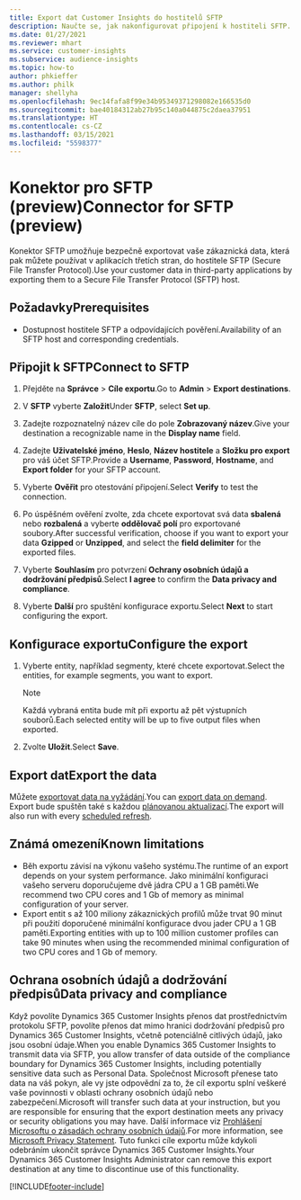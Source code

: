 ```yaml
---
title: Export dat Customer Insights do hostitelů SFTP
description: Naučte se, jak nakonfigurovat připojení k hostiteli SFTP.
ms.date: 01/27/2021
ms.reviewer: mhart
ms.service: customer-insights
ms.subservice: audience-insights
ms.topic: how-to
author: phkieffer
ms.author: philk
manager: shellyha
ms.openlocfilehash: 9ec14fafa8f99e34b95349371298082e166535d0
ms.sourcegitcommit: bae40184312ab27b95c140a044875c2daea37951
ms.translationtype: HT
ms.contentlocale: cs-CZ
ms.lasthandoff: 03/15/2021
ms.locfileid: "5598377"
---
```

# <a name="connector-for-sftp-preview"></a><span data-ttu-id="de3e3-103">Konektor pro SFTP (preview)</span><span class="sxs-lookup"><span data-stu-id="de3e3-103">Connector for SFTP (preview)</span></span>

<span data-ttu-id="de3e3-104">Konektor SFTP umožňuje bezpečně exportovat vaše zákaznická data, která pak můžete používat v aplikacích třetích stran, do hostitele SFTP (Secure File Transfer Protocol).</span><span class="sxs-lookup"><span data-stu-id="de3e3-104">Use your customer data in third-party applications by exporting them to a Secure File Transfer Protocol (SFTP) host.</span></span>

## <a name="prerequisites"></a><span data-ttu-id="de3e3-105">Požadavky</span><span class="sxs-lookup"><span data-stu-id="de3e3-105">Prerequisites</span></span>

- <span data-ttu-id="de3e3-106">Dostupnost hostitele SFTP a odpovídajících pověření.</span><span class="sxs-lookup"><span data-stu-id="de3e3-106">Availability of an SFTP host and corresponding credentials.</span></span>

## <a name="connect-to-sftp"></a><span data-ttu-id="de3e3-107">Připojit k SFTP</span><span class="sxs-lookup"><span data-stu-id="de3e3-107">Connect to SFTP</span></span>

1. <span data-ttu-id="de3e3-108">Přejděte na **Správce** > **Cíle exportu**.</span><span class="sxs-lookup"><span data-stu-id="de3e3-108">Go to **Admin** > **Export destinations**.</span></span>

1. <span data-ttu-id="de3e3-109">V **SFTP** vyberte **Založit**</span><span class="sxs-lookup"><span data-stu-id="de3e3-109">Under **SFTP**, select **Set up**.</span></span>

1. <span data-ttu-id="de3e3-110">Zadejte rozpoznatelný název cíle do pole **Zobrazovaný název**.</span><span class="sxs-lookup"><span data-stu-id="de3e3-110">Give your destination a recognizable name in the **Display name** field.</span></span>

1. <span data-ttu-id="de3e3-111">Zadejte **Uživatelské jméno**, **Heslo**, **Název hostitele** a **Složku pro export** pro váš účet SFTP.</span><span class="sxs-lookup"><span data-stu-id="de3e3-111">Provide a **Username**, **Password**, **Hostname**, and **Export folder** for your SFTP account.</span></span>

1. <span data-ttu-id="de3e3-112">Vyberte **Ověřit** pro otestování připojení.</span><span class="sxs-lookup"><span data-stu-id="de3e3-112">Select **Verify** to test the connection.</span></span>

1. <span data-ttu-id="de3e3-113">Po úspěšném ověření zvolte, zda chcete exportovat svá data **sbalená** nebo **rozbalená** a vyberte **oddělovač polí** pro exportované soubory.</span><span class="sxs-lookup"><span data-stu-id="de3e3-113">After successful verification, choose if you want to export your data **Gzipped** or **Unzipped**, and select the **field delimiter** for the exported files.</span></span>

1. <span data-ttu-id="de3e3-114">Vyberte **Souhlasím** pro potvrzení **Ochrany osobních údajů a dodržování předpisů**.</span><span class="sxs-lookup"><span data-stu-id="de3e3-114">Select **I agree** to confirm the **Data privacy and compliance**.</span></span>

1. <span data-ttu-id="de3e3-115">Vyberte **Další** pro spuštění konfigurace exportu.</span><span class="sxs-lookup"><span data-stu-id="de3e3-115">Select **Next** to start configuring the export.</span></span>

## <a name="configure-the-export"></a><span data-ttu-id="de3e3-116">Konfigurace exportu</span><span class="sxs-lookup"><span data-stu-id="de3e3-116">Configure the export</span></span>

1. <span data-ttu-id="de3e3-117">Vyberte entity, například segmenty, které chcete exportovat.</span><span class="sxs-lookup"><span data-stu-id="de3e3-117">Select the entities, for example segments, you want to export.</span></span>

   > [!NOTE]
   > <span data-ttu-id="de3e3-118">Každá vybraná entita bude mít při exportu až pět výstupních souborů.</span><span class="sxs-lookup"><span data-stu-id="de3e3-118">Each selected entity will be up to five output files when exported.</span></span> 

1. <span data-ttu-id="de3e3-119">Zvolte **Uložit**.</span><span class="sxs-lookup"><span data-stu-id="de3e3-119">Select **Save**.</span></span>

## <a name="export-the-data"></a><span data-ttu-id="de3e3-120">Export dat</span><span class="sxs-lookup"><span data-stu-id="de3e3-120">Export the data</span></span>

<span data-ttu-id="de3e3-121">Můžete [exportovat data na vyžádání](export-destinations.md).</span><span class="sxs-lookup"><span data-stu-id="de3e3-121">You can [export data on demand](export-destinations.md).</span></span> <span data-ttu-id="de3e3-122">Export bude spuštěn také s každou [plánovanou aktualizací](system.md#schedule-tab).</span><span class="sxs-lookup"><span data-stu-id="de3e3-122">The export will also run with every [scheduled refresh](system.md#schedule-tab).</span></span>

## <a name="known-limitations"></a><span data-ttu-id="de3e3-123">Známá omezení</span><span class="sxs-lookup"><span data-stu-id="de3e3-123">Known limitations</span></span>

- <span data-ttu-id="de3e3-124">Běh exportu závisí na výkonu vašeho systému.</span><span class="sxs-lookup"><span data-stu-id="de3e3-124">The runtime of an export depends on your system performance.</span></span> <span data-ttu-id="de3e3-125">Jako minimální konfiguraci vašeho serveru doporučujeme dvě jádra CPU a 1 GB paměti.</span><span class="sxs-lookup"><span data-stu-id="de3e3-125">We recommend two CPU cores and 1 Gb of memory as minimal configuration of your server.</span></span> 
- <span data-ttu-id="de3e3-126">Export entit s až 100 miliony zákaznických profilů může trvat 90 minut při použití doporučené minimální konfigurace dvou jader CPU a 1 GB paměti.</span><span class="sxs-lookup"><span data-stu-id="de3e3-126">Exporting entities with up to 100 million customer profiles can take 90 minutes when using the recommended minimal configuration of two CPU cores and 1 Gb of memory.</span></span> 

## <a name="data-privacy-and-compliance"></a><span data-ttu-id="de3e3-127">Ochrana osobních údajů a dodržování předpisů</span><span class="sxs-lookup"><span data-stu-id="de3e3-127">Data privacy and compliance</span></span>

<span data-ttu-id="de3e3-128">Když povolíte Dynamics 365 Customer Insights přenos dat prostřednictvím protokolu SFTP, povolíte přenos dat mimo hranici dodržování předpisů pro Dynamics 365 Customer Insights, včetně potenciálně citlivých údajů, jako jsou osobní údaje.</span><span class="sxs-lookup"><span data-stu-id="de3e3-128">When you enable Dynamics 365 Customer Insights to transmit data via SFTP, you allow transfer of data outside of the compliance boundary for Dynamics 365 Customer Insights, including potentially sensitive data such as Personal Data.</span></span> <span data-ttu-id="de3e3-129">Společnost Microsoft přenese tato data na váš pokyn, ale vy jste odpovědní za to, že cíl exportu splní veškeré vaše povinnosti v oblasti ochrany osobních údajů nebo zabezpečení.</span><span class="sxs-lookup"><span data-stu-id="de3e3-129">Microsoft will transfer such data at your instruction, but you are responsible for ensuring that the export destination meets any privacy or security obligations you may have.</span></span> <span data-ttu-id="de3e3-130">Další informace viz [Prohlášení Microsoftu o zásadách ochrany osobních údajů](https://go.microsoft.com/fwlink/?linkid=396732).</span><span class="sxs-lookup"><span data-stu-id="de3e3-130">For more information, see [Microsoft Privacy Statement](https://go.microsoft.com/fwlink/?linkid=396732).</span></span>
<span data-ttu-id="de3e3-131">Tuto funkci cíle exportu může kdykoli odebráním ukončit správce Dynamics 365 Customer Insights.</span><span class="sxs-lookup"><span data-stu-id="de3e3-131">Your Dynamics 365 Customer Insights Administrator can remove this export destination at any time to discontinue use of this functionality.</span></span>


[!INCLUDE[footer-include](../includes/footer-banner.md)]